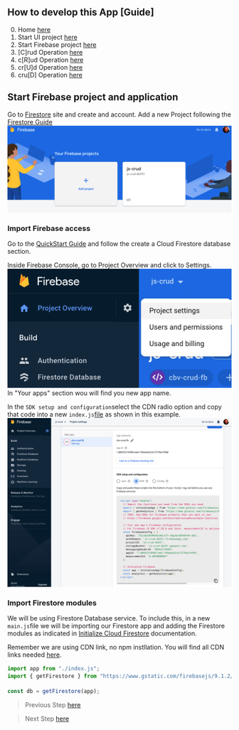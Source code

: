 ## How to develop this App [Guide]

0.  Home [here](/README.md)
1.  Start UI project [here](/00starterfiles.md)
2.  Start Firebase project [here](/01firebase.md)
3.  [C]rud Operation [here](/02create.md)
4.  c[R]ud Operation [here](/03read.md)
5.  cr[U]d Operation [here](/04update.md)
6.  cru[D] Operation [here](/05delete.md)

## Start Firebase project and application

Go to [Firestore](https://firebase.google.com/) site and create and account.
Add a new Project following the [Firestore Guide](https://firebase.google.com/docs/web/setup#create-firebase-project-and-app)
![Project](/images/project.png)

### Import Firebase access

Go to the [QuickStart Guide](https://firebase.google.com/docs/firestore/quickstart) and follow the create a Cloud Firestore database section.

Inside Firebase Console, go to Project Overview and click to Settings.
![Project Settings](/images/settings.png)
In "Your apps" section wou will find you new app name.

In the `SDK setup and configuration`select the CDN radio option and copy that code into a new `index.js`[file]() as shown in this example.
![Project Settings](/images/cdn-option.png)

### Import Firestore modules

We will be using Firestore Database service.
To include this, in a new `main.js`file we will be importing our Firestore app and adding the Firestore modules as indicated in [Initialize Cloud Firestore](https://firebase.google.com/docs/firestore/quickstart#initialize) documentation.

Remember we are using CDN link, no npm instllation. You will find all CDN links needed [here](https://firebase.google.com/docs/web/learn-more#available-libraries).

```javascript
import app from "./index.js";
import { getFirestore } from "https://www.gstatic.com/firebasejs/9.1.2/firebase-firestore.js";

const db = getFirestore(app);
```

> Previous Step [here](/00starterfiles.md)

> Next Step [here](/02create.md)
